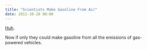 ```yaml
---
title: "Scientists Make Gasoline From Air"
date: 2012-10-20 00:00
---
```


<import><p><a href="http://www.escapistmagazine.com/news/view/120241-British-Scientists-Make-Gasoline-From-Air">Huh</a>.</p>

<p>Now if only they could make gasoline from all the emissions of gas-powered vehicles.</p></import>

<!-- more -->

